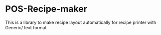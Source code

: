 # POS-Recipe-maker
This is a library to make recipe layout automatically for recipe printer with Generic/Text format
